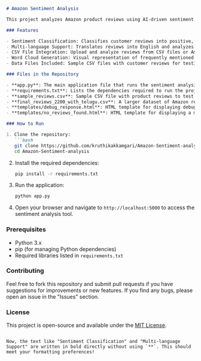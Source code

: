 

````markdown
# Amazon Sentiment Analysis

This project analyzes Amazon product reviews using AI-driven sentiment classification. It leverages natural language processing (NLP) to categorize the sentiment of customer feedback as positive, negative, or neutral. The repository also includes functionality for translating reviews into different languages, ensuring that reviews in multiple languages can be accurately analyzed.

### Features

- Sentiment Classification: Classifies customer reviews into positive, negative, or neutral sentiment.
- Multi-language Support: Translates reviews into English and analyzes sentiment for reviews in any language.
- CSV File Integration: Upload and analyze reviews from CSV files or Amazon product IDs.
- Word Cloud Generation: Visual representation of frequently mentioned words in the reviews.
- Data Files Included: Sample CSV files with customer reviews for testing.

### Files in the Repository

- **app.py**: The main application file that runs the sentiment analysis service.
- **requirements.txt**: Lists the dependencies required to run the project.
- **sample_reviews.csv**: Sample CSV file with product reviews to test the functionality.
- **final_reviews_2200_with_telugu.csv**: A larger dataset of Amazon reviews, including Telugu reviews.
- **templates/debug_response.html**: HTML template for displaying debug information.
- **templates/no_reviews_found.html**: HTML template for displaying a message when no reviews are found.

### How to Run

1. Clone the repository:
   ```bash
   git clone https://github.com/kruthikakkamgari/Amazon-Sentiment-analysis.git
   cd Amazon-Sentiment-analysis
````

2. Install the required dependencies:

   ```bash
   pip install -r requirements.txt
   ```

3. Run the application:

   ```bash
   python app.py
   ```

4. Open your browser and navigate to `http://localhost:5000` to access the sentiment analysis tool.

### Prerequisites

* Python 3.x
* pip (for managing Python dependencies)
* Required libraries listed in `requirements.txt`

### Contributing

Feel free to fork this repository and submit pull requests if you have suggestions for improvements or new features. If you find any bugs, please open an issue in the "Issues" section.

### License

This project is open-source and available under the [MIT License](LICENSE).

```

Now, the text like "Sentiment Classification" and "Multi-language Support" are written in bold directly without using `**`. This should meet your formatting preferences!
```
